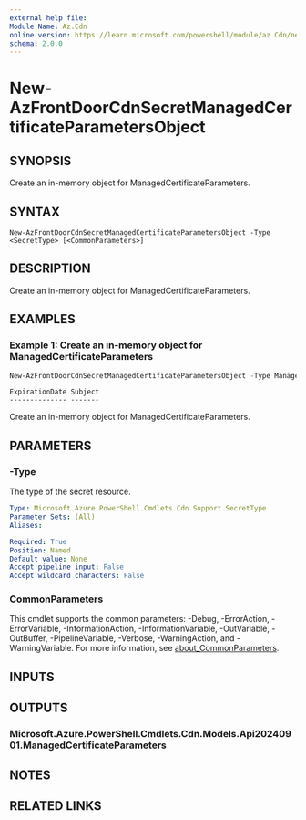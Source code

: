 ```yaml
---
external help file:
Module Name: Az.Cdn
online version: https://learn.microsoft.com/powershell/module/az.Cdn/new-AzFrontDoorCdnSecretManagedCertificateParametersObject
schema: 2.0.0
---
```


# New-AzFrontDoorCdnSecretManagedCertificateParametersObject

## SYNOPSIS
Create an in-memory object for ManagedCertificateParameters.

## SYNTAX

```
New-AzFrontDoorCdnSecretManagedCertificateParametersObject -Type <SecretType> [<CommonParameters>]
```

## DESCRIPTION
Create an in-memory object for ManagedCertificateParameters.

## EXAMPLES

### Example 1: Create an in-memory object for ManagedCertificateParameters
```powershell
New-AzFrontDoorCdnSecretManagedCertificateParametersObject -Type ManagedCert
```

```output
ExpirationDate Subject
-------------- -------
```

Create an in-memory object for ManagedCertificateParameters.

## PARAMETERS

### -Type
The type of the secret resource.

```yaml
Type: Microsoft.Azure.PowerShell.Cmdlets.Cdn.Support.SecretType
Parameter Sets: (All)
Aliases:

Required: True
Position: Named
Default value: None
Accept pipeline input: False
Accept wildcard characters: False
```

### CommonParameters
This cmdlet supports the common parameters: -Debug, -ErrorAction, -ErrorVariable, -InformationAction, -InformationVariable, -OutVariable, -OutBuffer, -PipelineVariable, -Verbose, -WarningAction, and -WarningVariable. For more information, see [about_CommonParameters](http://go.microsoft.com/fwlink/?LinkID=113216).

## INPUTS

## OUTPUTS

### Microsoft.Azure.PowerShell.Cmdlets.Cdn.Models.Api20240901.ManagedCertificateParameters

## NOTES

## RELATED LINKS

